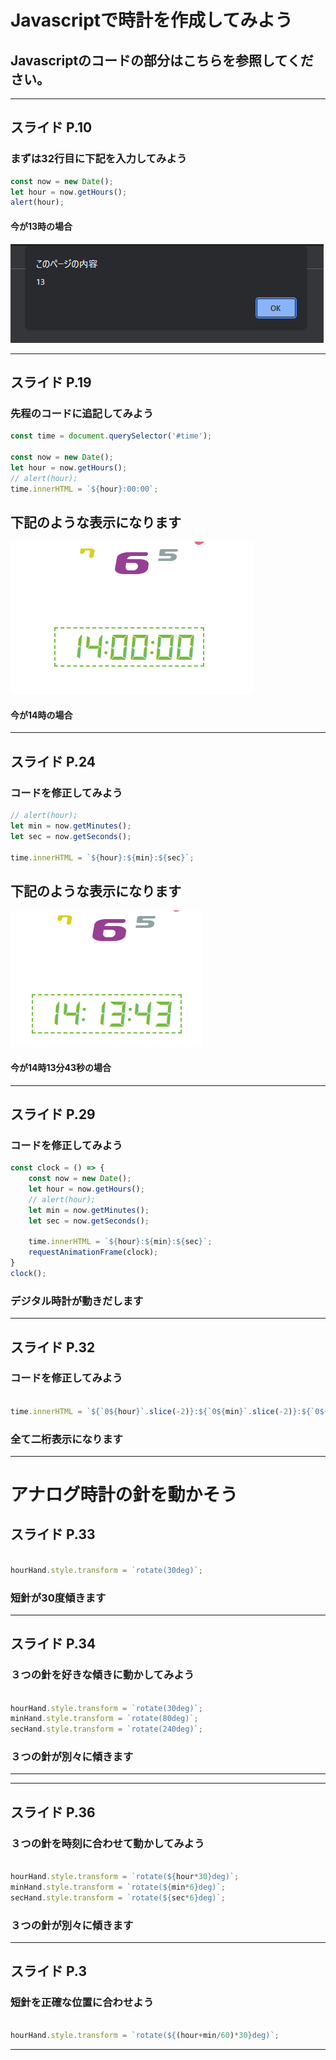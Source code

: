 
# Javascriptで時計を作成してみよう

## Javascriptのコードの部分はこちらを参照してください。

---

## スライド P.10
### まずは32行目に下記を入力してみよう

```javascript
const now = new Date();
let hour = now.getHours();
alert(hour); 
```

#### 今が13時の場合
![アラートの表示](./img/alert.png)

---

## スライド P.19
### 先程のコードに追記してみよう

```javascript
const time = document.querySelector('#time');

const now = new Date();
let hour = now.getHours();
// alert(hour); 
time.innerHTML = `${hour}:00:00`;

```
## 下記のような表示になります


![アラートの表示](./img/degital01.png)
#### 今が14時の場合
---

## スライド P.24
### コードを修正してみよう

```javascript
// alert(hour); 
let min = now.getMinutes();
let sec = now.getSeconds();

time.innerHTML = `${hour}:${min}:${sec}`;
```
## 下記のような表示になります


![アラートの表示](./img/degital02.png)
#### 今が14時13分43秒の場合

---

## スライド P.29
### コードを修正してみよう

```javascript
const clock = () => {
    const now = new Date();
    let hour = now.getHours();
    // alert(hour); 
    let min = now.getMinutes();
    let sec = now.getSeconds();

    time.innerHTML = `${hour}:${min}:${sec}`;
    requestAnimationFrame(clock);
}
clock();
```
### デジタル時計が動きだします  


---

## スライド P.32
### コードを修正してみよう

```javascript

time.innerHTML = `${`0${hour}`.slice(-2)}:${`0${min}`.slice(-2)}:${`0${sec}`.slice(-2)}`;

```
### 全て二桁表示になります

---

# アナログ時計の針を動かそう

## スライド P.33

```javascript

hourHand.style.transform = `rotate(30deg)`;

```
### 短針が30度傾きます


---

## スライド P.34
### ３つの針を好きな傾きに動かしてみよう  

```javascript

hourHand.style.transform = `rotate(30deg)`;
minHand.style.transform = `rotate(80deg)`;
secHand.style.transform = `rotate(240deg)`;

```
### ３つの針が別々に傾きます

---

---

## スライド P.36
### ３つの針を時刻に合わせて動かしてみよう  

```javascript

hourHand.style.transform = `rotate(${hour*30}deg)`;
minHand.style.transform = `rotate(${min*6}deg)`;
secHand.style.transform = `rotate(${sec*6}deg)`;

```
### ３つの針が別々に傾きます

---

## スライド P.3
### 短針を正確な位置に合わせよう  

```javascript

hourHand.style.transform = `rotate(${(hour+min/60)*30}deg)`;

```

---

